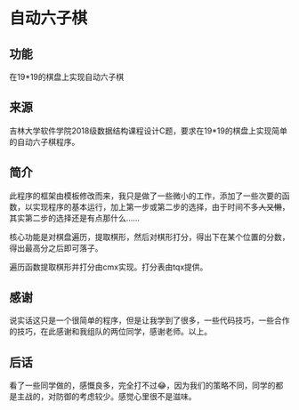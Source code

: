 # 自动六子棋

## 功能

在19\*19的棋盘上实现自动六子棋

## 来源

吉林大学软件学院2018级数据结构课程设计C题，要求在19\*19的棋盘上实现简单的自动六子棋程序。

## 简介
此程序的框架由模板修改而来，我只是做了一些微小的工作，添加了一些次要的函数，以实现程序的基本运行，加上第一步或第二步的选择，由于时间不多~~人又懒~~，其实第二步的选择还是有点那什么……

核心功能是对棋盘遍历，提取棋形，然后对棋形打分，得出下在某个位置的分数，得出最高分之后即可落子。

遍历函数提取棋形并打分由cmx实现。打分表由tqx提供。

## 感谢

说实话这只是一个很简单的程序，但是让我学到了很多，一些代码技巧，一些合作的技巧，在此感谢和我组队的两位同学，感谢老师。以上。

## 后话

看了一些同学做的，感慨良多，完全打不过😂，因为我们的策略不同，同学的都是主战的，对防御的考虑较少。感觉心里很不是滋味。
